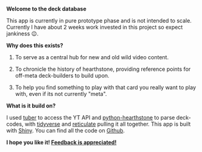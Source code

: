 **Welcome to the deck database**

This app is currently in pure prototype phase and is not intended to scale. Currently I have about 2 weeks work invested in this project so expect jankiness 😉.

**Why does this exists?**

1.  To serve as a central hub for new and old wild video content.

2.  To chronicle the history of hearthstone, providing reference points for off-meta deck-builders to build upon.

3.  To help you find something to play with that card you really want to play with, even if its not currently "meta".

**What is it build on?**

I used [tuber](https://github.com/soodoku/tuber) to access the YT API and [python-hearthstone](https://github.com/HearthSim/python-hearthstone) to parse deck-codes, with [tidyverse](https://www.tidyverse.org/packages/) and [reticulate](https://rstudio.github.io/reticulate/) pulling it all together. This app is built with [Shiny](https://shiny.rstudio.com/). You can find all the code on [Github](https://github.com/michaelBane/hsDecklistScraper).

**I hope you like it! [Feedback is appreciated!](https://twitter.com/baney64)**
